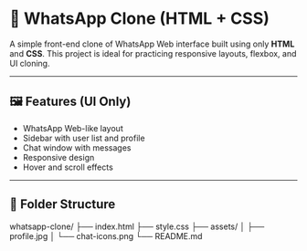 # 💬 WhatsApp Clone (HTML + CSS)

A simple front-end clone of WhatsApp Web interface built using only **HTML** and **CSS**. This project is ideal for practicing responsive layouts, flexbox, and UI cloning.

---

## 🖼️ Features (UI Only)

- WhatsApp Web-like layout
- Sidebar with user list and profile
- Chat window with messages
- Responsive design
- Hover and scroll effects

---

## 📂 Folder Structure
whatsapp-clone/
├── index.html
├── style.css
├── assets/
│ ├── profile.jpg
│ └── chat-icons.png
└── README.md
